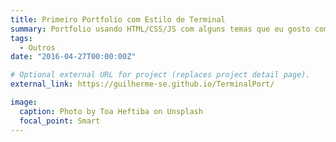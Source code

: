 ```yaml
---
title: Primeiro Portfolio com Estilo de Terminal
summary: Portfolio usando HTML/CSS/JS com alguns temas que eu gosto como pro exemplo ASCII art e alguns easter eggs
tags:
  - Outros
date: "2016-04-27T00:00:00Z"

# Optional external URL for project (replaces project detail page).
external_link: https://guilherme-se.github.io/TerminalPort/

image:
  caption: Photo by Toa Heftiba on Unsplash
  focal_point: Smart
---
```

